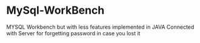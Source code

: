 # MySql-WorkBench

MYSQL Workbench but with less features implemented in JAVA Connected with Server for forgetting password in case you
lost it
